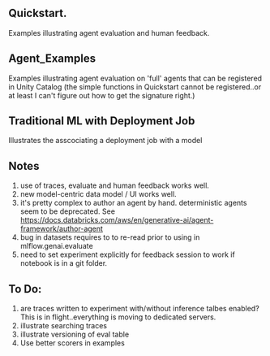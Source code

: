 
## Quickstart.

Examples illustrating agent evaluation and human feedback.


## Agent_Examples

Examples illustrating agent evaluation on 'full' agents that can be registered in Unity Catalog (the simple functions in Quickstart cannot be registered..or at least I can't figure out how to get the signature right.)


## Traditional ML with Deployment Job

Illustrates the asscociating a deployment job with a model




## Notes

1. use of traces, evaluate and human feedback works well.
2. new model-centric data model / UI works well.
3. it's pretty complex to author an agent by hand.  deterministic agents seem to be deprecated.    See https://docs.databricks.com/aws/en/generative-ai/agent-framework/author-agent
4. bug in datasets requires to to re-read prior to using in mlflow.genai.evaluate
5. need to set experiment explicitly for feedback session to work if notebook is in a git folder.




## To Do:

1. are traces written to experiment with/without inference talbes enabled?  This is in flight..everything is moving to dedicated servers.
2. illustrate searching traces
3. illustrate versioning of eval table
4. Use better scorers in examples
